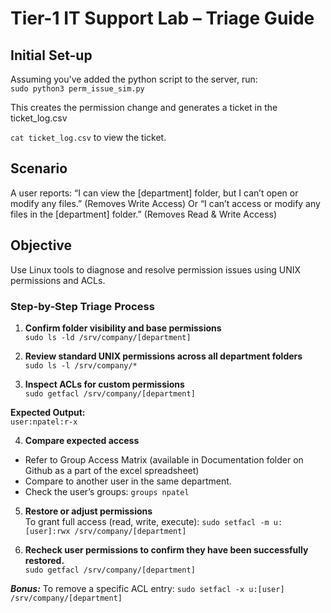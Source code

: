 # Tier-1 IT Support Lab – Triage Guide

## Initial Set-up
Assuming you've added the python script to the server, run:  
`sudo python3 perm_issue_sim.py`

This creates the permission change and generates a ticket in the ticket_log.csv

`cat ticket_log.csv` to view the ticket.
##
## Scenario
A user reports:
“I can view the [department] folder, but I can’t open or modify any files.” (Removes Write Access)
Or
“I can’t access or modify any files in the [department] folder.” 
(Removes Read & Write Access)
##
## Objective
Use Linux tools to diagnose and resolve permission issues using UNIX permissions and ACLs.

### Step-by-Step Triage Process
1. **Confirm folder visibility and base permissions**  
`sudo ls -ld /srv/company/[department]`

2. **Review standard UNIX permissions across all department folders**  
`sudo ls -l /srv/company/*`

3. **Inspect ACLs for custom permissions**  
`sudo getfacl /srv/company/[department]`

**Expected Output:**  
`user:npatel:r-x`

4. **Compare expected access**  
- Refer to Group Access Matrix (available in Documentation folder on Github as a part of the excel spreadsheet)
- Compare to another user in the same department.
- Check the user’s groups:
`groups npatel`



5. **Restore or adjust permissions**  
	To grant full access (read, write, execute):
	`sudo setfacl -m u:[user]:rwx /srv/company/[department]`


6. **Recheck user permissions to confirm they have been successfully restored.**  
`sudo getfacl /srv/company/[department]`

***Bonus:***
To remove a specific ACL entry:
`sudo setfacl -x u:[user] /srv/company/[department]`
